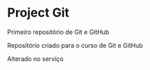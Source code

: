 # Project Git
 Primeiro repositório de Git e GitHub

Repositório criado para o curso de Git e GitHub

Alterado no serviço
